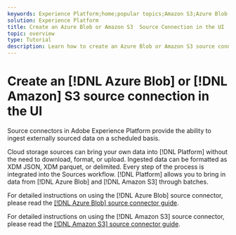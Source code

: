```yaml
---
keywords: Experience Platform;home;popular topics;Amazon S3;Azure Blob
solution: Experience Platform
title: Create an Azure Blob or Amazon S3  Source Connection in the UI
topic: overview
type: Tutorial
description: Learn how to create an Azure Blob or Amazon S3 source connection using the Adobe Experience Platform UI.
---
```


# Create an [!DNL Azure Blob] or [!DNL Amazon] S3 source connection in the UI

Source connectors in Adobe Experience Platform provide the ability to ingest externally sourced data on a scheduled basis. 

Cloud storage sources can bring your own data into [!DNL Platform] without the need to download, format, or upload. Ingested data can be formatted as XDM JSON, XDM parquet, or delimited. Every step of the process is integrated into the Sources workflow. [!DNL Platform] allows you to bring in data from [!DNL Azure Blob] and [!DNL Amazon S3] through batches.

For detailed instructions on using the [!DNL Azure Blob] source connector, please read the [[!DNL Azure Blob] source connector guide](./blob.md).

For detailed instructions on using the [!DNL Amazon S3] source connector, please read the [[!DNL Amazon S3] source connector guide](./blob.md).